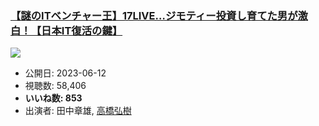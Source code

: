 ### [【謎のITベンチャー王】17LIVE…ジモティー投資し育てた男が激白！【日本IT復活の鍵】](https://www.youtube.com/watch?v=cq6ZCwPtI-w)
[![](https://img.youtube.com/vi/cq6ZCwPtI-w/sddefault.jpg)](https://www.youtube.com/watch?v=cq6ZCwPtI-w)
-   公開日: 2023-06-12
-   視聴数: 58,406
-   **いいね数: 853**
-   出演者: 田中章雄, [高橋弘樹](/rehacq_fan/people/高橋弘樹 "wikilink")
